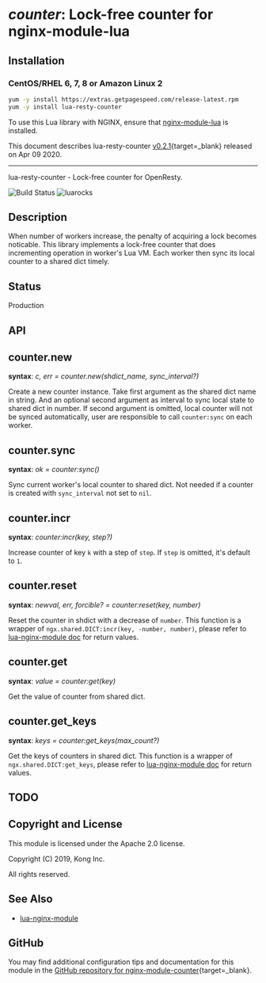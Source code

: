 # *counter*: Lock-free counter for nginx-module-lua


## Installation

### CentOS/RHEL 6, 7, 8 or Amazon Linux 2

```bash
yum -y install https://extras.getpagespeed.com/release-latest.rpm
yum -y install lua-resty-counter
```


To use this Lua library with NGINX, ensure that [nginx-module-lua](modules/lua.md) is installed.

This document describes lua-resty-counter [v0.2.1](https://github.com/Kong/lua-resty-counter/releases/tag/v0.2.1){target=_blank} 
released on Apr 09 2020.
    
<hr />

lua-resty-counter - Lock-free counter for OpenResty.

![Build Status](https://travis-ci.com/kong/lua-resty-counter.svg?branch=master) ![luarocks](https://img.shields.io/luarocks/v/kong/lua-resty-counter?color=%232c3e67)

## Description

When number of workers increase, the penalty of acquiring a lock becomes noticable.
This library implements a lock-free counter that does incrementing operation in worker's Lua VM.
Each worker then sync its local counter to a shared dict timely.


## Status

Production

## API

## counter.new

**syntax**: *c, err = counter.new(shdict_name, sync_interval?)*

Create a new counter instance. Take first argument as the shared dict name in
string. And an optional second argument as interval to sync local state to
shared dict in number. If second argument is omitted, local counter will not be
synced automatically, user are responsible to call `counter:sync` on each worker.

## counter.sync

**syntax**: *ok = counter:sync()*

Sync current worker's local counter to shared dict. Not needed if a counter is
created with `sync_interval` not set to `nil`.

## counter.incr

**syntax**: *counter:incr(key, step?)*

Increase counter of key `k` with a step of `step`. If `step` is omitted, it's
default to `1`.

## counter.reset

**syntax**: *newval, err, forcible? = counter:reset(key, number)*

Reset the counter in shdict with a decrease of `number`. This function is a wrapper of
`ngx.shared.DICT:incr(key, -number, number)`, please refer to
[lua-nginx-module doc](https://github.com/openresty/lua-nginx-module#ngxshareddictincr)
for return values.

## counter.get

**syntax**: *value = counter:get(key)*

Get the value of counter from shared dict.

## counter.get_keys

**syntax**: *keys = counter:get_keys(max_count?)*

Get the keys of counters in shared dict. This function is a wrapper of
`ngx.shared.DICT:get_keys`, please refer to
[lua-nginx-module doc](https://github.com/openresty/lua-nginx-module#ngxshareddictget_keys)
for return values.


## TODO


## Copyright and License

This module is licensed under the Apache 2.0 license.

Copyright (C) 2019, Kong Inc.

All rights reserved.

## See Also
* [lua-nginx-module](https://github.com/openresty/lua-nginx-module)


## GitHub

You may find additional configuration tips and documentation for this module in the [GitHub repository for 
nginx-module-counter](https://github.com/Kong/lua-resty-counter){target=_blank}.